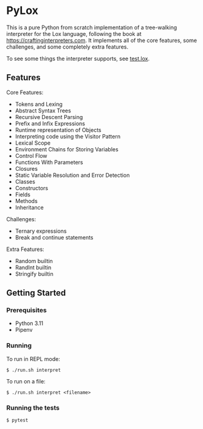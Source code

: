 # PyLox

This is a pure Python from scratch implementation of a tree-walking interpreter for the Lox language, following the book at https://craftinginterpreters.com. It implements all of the core features, some challenges, and some completely extra features.

To see some things the interpreter supports, see [test.lox](https://github.com/atteahma/pylox/blob/a08f9daa66831e7c5e4ce35746829671fdd4b18c/test.lox).

## Features

Core Features:
- Tokens and Lexing
- Abstract Syntax Trees
- Recursive Descent Parsing
- Prefix and Infix Expressions
- Runtime representation of Objects
- Interpreting code using the Visitor Pattern
- Lexical Scope
- Environment Chains for Storing Variables
- Control Flow
- Functions With Parameters
- Closures
- Static Variable Resolution and Error Detection
- Classes
- Constructors
- Fields
- Methods
- Inheritance

Challenges:
- Ternary expressions
- Break and continue statements

Extra Features:
- Random builtin
- RandInt builtin
- Stringify builtin

## Getting Started

### Prerequisites

- Python 3.11
- Pipenv

### Running

To run in REPL mode:
```
$ ./run.sh interpret
```

To run on a file:
```
$ ./run.sh interpret <filename>
```

### Running the tests

`$ pytest`
